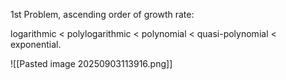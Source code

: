 
1st Problem, ascending order of growth rate:

logarithmic < polylogarithmic < polynomial < quasi-polynomial < exponential.





![[Pasted image 20250903113916.png]]